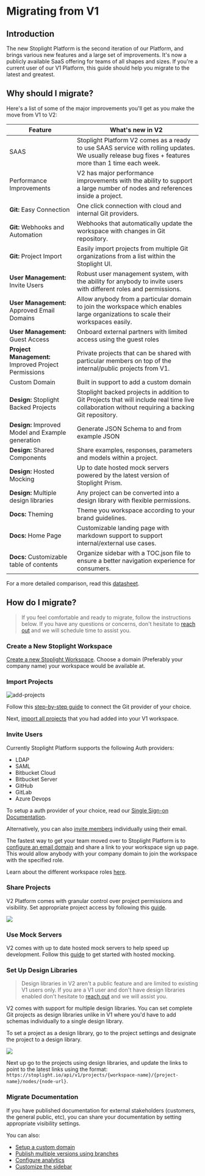 # Migrating from V1

## Introduction

The new Stoplight Platform is the second iteration of our Platform, and brings various new features and a large set of improvements. It's now a publicly available SaaS offering for teams of all shapes and sizes. If you're a current user of our V1 Platform, this guide should help you migrate to the latest and greatest. 

## Why should I migrate?

Here's a list of some of the major improvements you'll get as you make the move from V1 to V2:

Feature | What's new in V2 |
---------|----------|
 SAAS | Stoplight Platform V2 comes as a ready to use SAAS service with rolling updates. We usually release bug fixes + features more than 1 time each week. 
 Performance Improvements | V2 has major performance improvements with the ability to support a large number of nodes and references inside a project.
 **Git:** Easy Connection | One click connection with cloud and internal Git providers.
 **Git:** Webhooks and Automation | Webhooks that automatically update the workspace with changes in Git repository. 
**Git:** Project Import | Easily import projects from multiple Git organizations from a list within the Stoplight UI. 
**User Management:** Invite Users| Robust user management system, with the ability for anybody to invite users with different roles and permissions. 
**User Management:** Approved Email Domains | Allow anybody from a particular domain to join the workspace which enables large organizations to scale their workspaces easily.
**User Management:** Guest Access | Onboard external partners with limited access using the guest roles
**Project Management:** Improved Project Permissions | Private projects that can be shared with particular members on top of the internal/public projects from V1. 
Custom Domain | Built in support to add a custom domain
**Design:** Stoplight Backed Projects | Stoplight backed projects in addition to Git Projects that will include real time live collaboration without requiring a backing Git repository.
**Design:** Improved Model and Example generation | Generate JSON Schema to and from example JSON 
**Design:** Shared Components | Share examples, responses, parameters and models within a project. 
**Design:** Hosted Mocking | Up to date hosted mock servers powered by the latest version of Stoplight Prism.
**Design:** Multiple design libraries | Any project can be converted into a design library with flexible permissions.
**Docs:** Theming | Theme you workspace according to your brand guidelines. 
**Docs:** Home Page | Customizable landing page with markdown support to support internal/external use cases.
**Docs:** Customizable table of contents | Organize sidebar with a TOC.json file to ensure a better navigation experience for consumers.

<!-- markdown-link-check-disable-next-line -->
For a more detailed comparison, read this [datasheet](https://www.notion.so/stoplight/e9a6bf85651e4ab3999e307136814c56?v=adc1c0337f2a4acab1c3d32ba1ebbd1c).

## How do I migrate?

<!-- markdown-link-check-disable-next-line -->
> If you feel comfortable and ready to migrate, follow the instructions below. If you have any questions or concerns, don't hesitate to [reach out](https://support.stoplight.io) and we will schedule time to assist you. 

### Create a New Stoplight Workspace

[Create a new Stoplight Workspace](../2.-workspaces/a.creating-a-workspace.md). Choose a domain (Preferably your company name) your workspace would be available at. 

### Import Projects

![add-projects](../assets/images/git-connect-compressed.gif)

Follow this [step-by-step guide](../2.-workspaces/configure-git/a.configuring-git.md) to connect the Git provider of your choice.

Next, [import all projects](../7.-projects/adding-projects.md) that you had added into your V1 workspace. 

### Invite Users

Currently Stoplight Platform supports the following Auth providers:

- LDAP
- SAML
- Bitbucket Cloud
- Bitbucket Server
- GitHub
- GitLab
- Azure Devops

To setup a auth provider of your choice, read our [Single Sign-on Documentation](../2.-workspaces/e.configuring-authentication.md).

Alternatively, you can also [invite members](../2.-workspaces/d.workspace-access.md) 
individually using their email.

The fastest way to get your team moved over to Stoplight Platform is to [configure an email domain](../2.-workspaces/d.workspace-access.md#make-your-workspace-discoverable) and share a link to your workspace sign up page. This would allow anybody with your company domain to join the workspace with the specified role.

Learn about the different workspace roles [here](../2.-workspaces/k.workspace-roles.md).

### Share Projects

V2 Platform comes with granular control over project permissions and visibility. Set appropriate project access by following this [guide](../2.-workspaces/l.project-access.md).

![](../assets/images/manage-project-access.png)

### Use Mock Servers

V2 comes with up to date hosted mock servers to help speed up development. Follow this [guide](../3.-design/setting-up-a-mock-server.md) to get started with hosted mocking.

### Set Up Design Libraries

<!-- markdown-link-check-disable -->
<!-- theme: warning -->
> Design libraries in V2 aren't a public feature and are limited to existing V1 users only. If you are a V1 user and don't have design libraries enabled don't hesitate to [reach out](https://support.stoplight.io) and we will assist you. 
<!-- markdown-link-check-enable -->

V2 comes with support for multiple design libraries. You can set complete Git projects as design libraries unlike in V1 where you'd have to add schemas individually to a single design library. 

To set a project as a design library, go to the project settings and designate the project to a design library. 

![](../assets/images/design-library.png)

Next up go to the projects using design libraries, and update the links to point to the latest links using the format: `https://stoplight.io/api/v1/projects/{workspace-name}/{project-name}/nodes/{node-url}`.

### Migrate Documentation

If you have published documentation for external stakeholders (customers, the general public, etc), you can share your documentation by setting appropriate visibility settings.

You can also:
- [Setup a custom domain](../2.-workspaces/j.custom-domains.md)
- [Publish multiple versions using branches](../2.-workspaces/h.branch-management.md)
- [Configure analytics](../4.-documentation/e.configure-analytics.md)
- [Customize the sidebar](../4.-documentation/Sidebar/a.customize-sidebar.md)